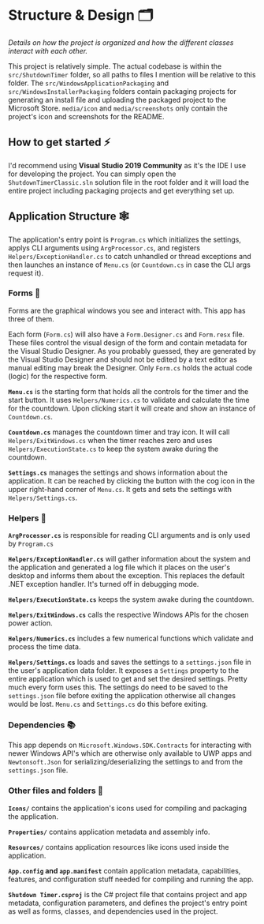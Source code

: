 # Structure & Design 🗂

*Details on how the project is organized and how the different classes interact with each other.*

This project is relatively simple. The actual codebase is within the `src/ShutdownTimer` folder, so all paths to files I mention will be relative to this folder.
The `src/WindowsApplicationPackaging` and `src/WindowsInstallerPackaging` folders contain packaging projects for generating an install file and uploading the packaged project to the Microsoft Store. `media/icon` and `media/screenshots` only contain the project's icon and screenshots for the README.

## How to get started ⚡

I'd recommend using **Visual Studio 2019 Community** as it's the IDE I use for developing the project. You can simply open the `ShutdownTimerClassic.sln` solution file in the root folder and it will load the entire project including packaging projects and get everything set up.

## Application Structure 🕸

The application's entry point is `Program.cs` which initializes the settings, applys CLI arguments using `ArgProcessor.cs`, and registers `Helpers/ExceptionHandler.cs` to catch unhandled or thread exceptions and then launches an instance of `Menu.cs` (or `Countdown.cs` in case the CLI args request it).

### Forms 🎨

Forms are the graphical windows you see and interact with. This app has three of them.

Each form (`Form.cs`) will also have a `Form.Designer.cs` and `Form.resx` file. These files control the visual design of the form and contain metadata for the Visual Studio Designer. As you probably guessed, they are generated by the Visual Studio Designer and should not be edited by a text editor as manual editing may break the Designer. Only `Form.cs` holds the actual code (logic) for the respective form.

**`Menu.cs`** is the starting form that holds all the controls for the timer and the start button. It uses `Helpers/Numerics.cs` to validate and calculate the time for the countdown. Upon clicking start it will create and show an instance of `Countdown.cs`.

**`Countdown.cs`** manages the countdown timer and tray icon.
It will call `Helpers/ExitWindows.cs` when the timer reaches zero and uses `Helpers/ExecutionState.cs` to keep the system awake during the countdown.

**`Settings.cs`** manages the settings and shows information about the application. It can be reached by clicking the button with the cog icon in the upper right-hand corner of `Menu.cs`. It gets and sets the settings with `Helpers/Settings.cs`.

### Helpers 🧱

**`ArgProcessor.cs`** is responsible for reading CLI arguments and is only used by `Program.cs`

**`Helpers/ExceptionHandler.cs`** will gather information about the system and the application and generated a log file which it places on the user's desktop and informs them about the exception. This replaces the default .NET exception handler. It's turned off in debugging mode.

**`Helpers/ExecutionState.cs`** keeps the system awake during the countdown.

**`Helpers/ExitWindows.cs`** calls the respective Windows APIs for the chosen power action.

**`Helpers/Numerics.cs`** includes a few numerical functions which validate and process the time data.

**`Helpers/Settings.cs`** loads and saves the settings to a `settings.json` file in the user's application data folder.
It exposes a `Settings` property to the entire application which is used to get and set the desired settings. Pretty much every form uses this.
The settings do need to be saved to the `settings.json` file before exiting the application otherwise all changes would be lost. `Menu.cs` and `Settings.cs` do this before exiting.

### Dependencies 📚

This app depends on `Microsoft.Windows.SDK.Contracts` for interacting with newer Windows API's which are otherwise only available to UWP apps and `Newtonsoft.Json` for serializing/deserializing the settings to and from the `settings.json` file.

### Other files and folders 👾

**`Icons/`** contains the application's icons used for compiling and packaging the application.

**`Properties/`** contains application metadata and assembly info.

**`Resources/`** contains application resources like icons used inside the application.

**`App.config` and `app.manifest`** contain application metadata, capabilities, features, and configuration stuff needed for compiling and running the app.

**`Shutdown Timer.csproj`** is the C# project file that contains project and app metadata, configuration parameters, and defines the project's entry point as well as forms, classes, and dependencies used in the project.
